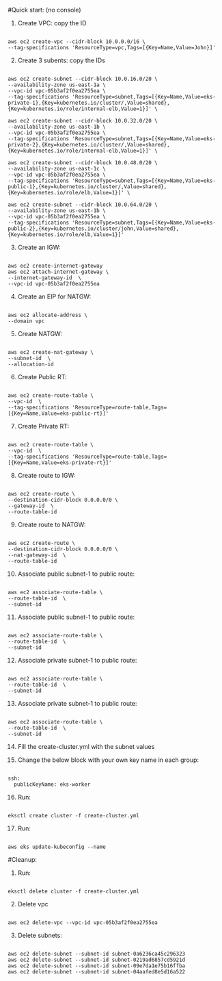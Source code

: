#Quick start: (no console)

1. Create VPC: copy the ID
<pre><code>
aws ec2 create-vpc --cidr-block 10.0.0.0/16 \
--tag-specifications 'ResourceType=vpc,Tags=[{Key=Name,Value=John}]'
</code></pre>

2. Create 3 subents: copy the IDs

<pre><code>
aws ec2 create-subnet --cidr-block 10.0.16.0/20 \
--availability-zone us-east-1a \
--vpc-id vpc-05b3af2f0ea2755ea \
--tag-specifications 'ResourceType=subnet,Tags=[{Key=Name,Value=eks-private-1},{Key=kubernetes.io/cluster/<cluster_name>,Value=shared},{Key=kubernetes.io/role/internal-elb,Value=1}]' \

aws ec2 create-subnet --cidr-block 10.0.32.0/20 \
--availability-zone us-east-1b \
--vpc-id vpc-05b3af2f0ea2755ea \
--tag-specifications 'ResourceType=subnet,Tags=[{Key=Name,Value=eks-private-2},{Key=kubernetes.io/cluster/<cluster_name>,Value=shared},{Key=kubernetes.io/role/internal-elb,Value=1}]' \

aws ec2 create-subnet --cidr-block 10.0.48.0/20 \
--availability-zone us-east-1c \
--vpc-id vpc-05b3af2f0ea2755ea \
--tag-specifications 'ResourceType=subnet,Tags=[{Key=Name,Value=eks-public-1},{Key=kubernetes.io/cluster/<cluster_name>,Value=shared},{Key=kubernetes.io/role/elb,Value=1}]' \

aws ec2 create-subnet --cidr-block 10.0.64.0/20 \
--availability-zone us-east-1b \
--vpc-id vpc-05b3af2f0ea2755ea \
--tag-specifications 'ResourceType=subnet,Tags=[{Key=Name,Value=eks-public-2},{Key=kubernetes.io/cluster/john,Value=shared},{Key=kubernetes.io/role/elb,Value=1}]' 
</code></pre>

3. Create an IGW: 
<pre><code>
aws ec2 create-internet-gateway 
aws ec2 attach-internet-gateway \
--internet-gateway-id <igw_id> \
--vpc-id vpc-05b3af2f0ea2755ea
</code></pre>

4. Create an EIP for NATGW:
<pre><code>
aws ec2 allocate-address \
--domain vpc
</code></pre>

5. Create NATGW:
<pre><code>
aws ec2 create-nat-gateway \
--subnet-id <public_subnet> \
--allocation-id <eip_id>
</code></pre>

6. Create Public RT:
<pre><code>
aws ec2 create-route-table \
--vpc-id <vpc_id> \
--tag-specifications 'ResourceType=route-table,Tags=[{Key=Name,Value=eks-public-rt}]'
</code></pre>

7. Create Private RT:
<pre><code>
aws ec2 create-route-table \
--vpc-id <vpc_id> \
--tag-specifications 'ResourceType=route-table,Tags=[{Key=Name,Value=eks-private-rt}]'
</code></pre>

8. Create route to IGW:
<pre><code>
aws ec2 create-route \
--destination-cidr-block 0.0.0.0/0 \
--gateway-id <igw_id> \
--route-table-id <public_rt_id>
</code></pre>

9. Create route to NATGW:
<pre><code>
aws ec2 create-route \
--destination-cidr-block 0.0.0.0/0 \
--nat-gateway-id <nat_gw_id> \
--route-table-id <private_rt_id>
</code></pre>

10. Associate public subnet-1 to public route:
<pre><code>
aws ec2 associate-route-table \
--route-table-id <public_rt_id> \
--subnet-id <eks-public-1-id>
</code></pre>

11. Associate public subnet-1 to public route:
<pre><code>
aws ec2 associate-route-table \
--route-table-id <public_rt_id> \
--subnet-id <eks-public-2-id>
</code></pre>

12. Associate private subnet-1 to public route:
<pre><code>
aws ec2 associate-route-table \
--route-table-id <private_rt_id> \
--subnet-id <eks-private-1-id>
</code></pre>

13. Associate private subnet-1 to public route:
<pre><code>    
aws ec2 associate-route-table \
--route-table-id <private_rt_id> \
--subnet-id <eks-private-2-id>
</code></pre>

14. Fill the create-cluster.yml with the subnet values

15. Change the below block with your own key name in each group:
<pre><code>
ssh:
  publicKeyName: eks-worker
</code></pre>

16. Run: 
<pre><code>
eksctl create cluster -f create-cluster.yml
</code></pre>

17. Run:
<pre><code>
aws eks update-kubeconfig --name <cluster_name>
</code></pre>


#Cleanup: 

1. Run:
<pre><code>
eksctl delete cluster -f create-cluster.yml
</code></pre>

2. Delete vpc
<pre><code>
aws ec2 delete-vpc --vpc-id vpc-05b3af2f0ea2755ea
</code></pre>

3. Delete subnets:
<pre><code>
aws ec2 delete-subnet --subnet-id subnet-0a6236ca45c296323
aws ec2 delete-subnet --subnet-id subnet-0219ad6857cd5921d
aws ec2 delete-subnet --subnet-id subnet-09e7da1e75b16ffba
aws ec2 delete-subnet --subnet-id subnet-04aafed8e5d16a522
</code></pre>

